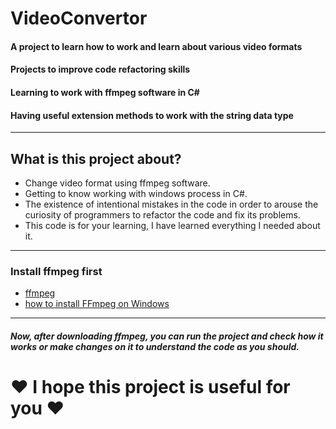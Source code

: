 # VideoConvertor

#### A project to learn how to work and learn about various video formats
#### Projects to improve code refactoring skills
#### Learning to work with ffmpeg software in C#
#### Having useful extension methods to work with the string data type
-----------------------------------------------------------------------------------------

## What is this project about?

- Change video format using ffmpeg software.
- Getting to know working with windows process in C#.
- The existence of intentional mistakes in the code in order to arouse the curiosity of programmers to refactor the code and fix its problems.
- This code is for your learning, I have learned everything I needed about it.

----------------------------------------------------------------------------------------

### Install ffmpeg first

- [ffmpeg][ffmpegLink]
- [how to install FFmpeg on Windows][installguide]

[ffmpegLink]:https://www.gyan.dev/ffmpeg/builds
[installguide]:https://phoenixnap.com/kb/ffmpeg-windows

---------------------------------------------------------------------------------------

##### Now, after downloading ffmpeg, you can run the project and check how it works or make changes on it to understand the code as you should.

# ❤️ I hope this project is useful for you ❤️

